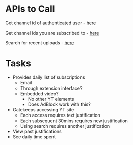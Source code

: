 # APIs to Call

Get channel id of authenticated user - [here](https://developers.google.com/youtube/v3/docs/channels/list?apix_params=%7B%22part%22%3A%5B%22snippet%2CcontentDetails%2Cstatistics%22%5D%2C%22mine%22%3Atrue%7D#usage)

Get channel ids you are subscribed to - [here](https://developers.google.com/youtube/v3/docs/subscriptions/list?apix_params=%7B%22part%22%3A%5B%22snippet%2CcontentDetails%22%5D%2C%22channelId%22%3A%22UCCC6gdKpDDmIDGAcl9LEe0Q%22%7D)

Search for recent uploads - [here](https://developers.google.com/youtube/v3/docs/search/list?apix_params=%7B%22part%22%3A%5B%22snippet%22%5D%2C%22channelId%22%3A%22UCBAu5h7VZBV2HaXBuZcz9aA%22%2C%22order%22%3A%22date%22%2C%22publishedAfter%22%3A%222023-08-13T11%3A30%3A00-04%3A00%22%2C%22type%22%3A%5B%22video%22%5D%7D)

# Tasks
- Provides daily list of subscriptions
  - Email
  - Through extension interface?
  - Embedded video?
    - No other YT elements
    - Does AdBlock work with this?
- Gatekeeps accessing YT site
  - Each access requires text justification
  - Each subsequent 30mins requires new justification
  - Using search requires another justification
- View past justifications
- See daily time spent
